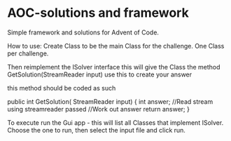 # AOC-solutions and framework

Simple framework and solutions for Advent of Code. 

How to use:
Create Class to be the main Class for the challenge. One Class per challenge. 

Then reimplement the ISolver interface this will give the Class the method GetSolution(StreamReader input) use this to create your answer

 this method should be coded as such
 
   public int GetSolution( StreamReader input)
        {
          int answer;
          //Read stream using streamreader passed
          //Work out answer
          return answer;
        }

To execute run the Gui app - this will list all Classes that implement ISolver. Choose the one to run, then select the input file and click run.
        
 
